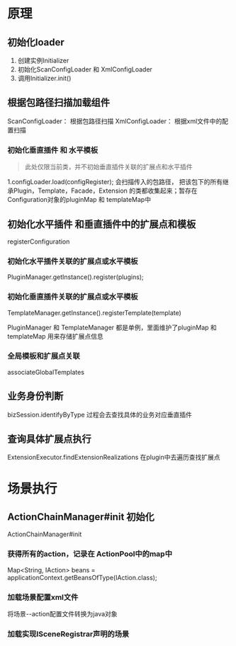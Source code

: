 # 原理

## 初始化loader
1. 创建实例Initializer
2. 初始化ScanConfigLoader 和 XmlConfigLoader
3. 调用Initializer.init()

## 根据包路径扫描加载组件
ScanConfigLoader： 根据包路径扫描
XmlConfigLoader： 根据xml文件中的配置扫描

### 初始化垂直插件 和 水平模板
> 此处仅限当前类，并不初始垂直插件关联的扩展点和水平插件

1.configLoader.load(configRegister); 会扫描传入的包路径，
把该包下的所有继承Plugin，Template，Facade，Extension 的类都收集起来；暂存在Configuration对象的pluginMap 和 templateMap中

## 初始化水平插件 和垂直插件中的扩展点和模板
registerConfiguration
### 初始化水平插件关联的扩展点或水平模板
PluginManager.getInstance().register(plugins);

### 初始化垂直插件关联的扩展点或水平模板
TemplateManager.getInstance().registerTemplate(template)

PluginManager 和 TemplateManager 都是单例，里面维护了pluginMap 和 templateMap 用来存储扩展点信息

### 全局模板和扩展点关联 
associateGlobalTemplates

## 业务身份判断
bizSession.identifyByType 过程会去查找具体的业务对应垂直插件

## 查询具体扩展点执行
ExtensionExecutor.findExtensionRealizations 在plugin中去遍历查找扩展点

# 场景执行
## ActionChainManager#init 初始化
ActionChainManager#init
### 获得所有的action，记录在 ActionPool中的map中
Map<String, IAction> beans = applicationContext.getBeansOfType(IAction.class);

### 加载场景配置xml文件
将场景--action配置文件转换为java对象

### 加载实现ISceneRegistrar声明的场景









